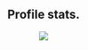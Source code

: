 <h2 align="center">Profile stats.</h2>
<p align="center">
  <img align="center" src="https://github-readme-stats.vercel.app/api?username=Wreckt-rgb&show_icons=true&theme=dark&locale=en"/>
<br />

</pre>

